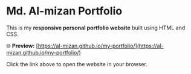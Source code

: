 # Md. Al-mizan Portfolio

This is my **responsive personal portfolio website** built using HTML and CSS.

🌐 **Preview:** [https://al-mizan.github.io/my-portfolio/](https://al-mizan.github.io/my-portfolio/)

Click the link above to open the website in your browser.
